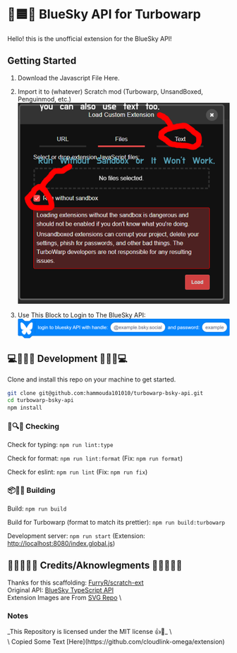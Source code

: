 # 🦋🟦🌐 BlueSky API for Turbowarp

Hello! this is the unofficial extension for the BlueSky API!

## Getting Started

1. Download the Javascript File Here.
2. Import it to (whatever) Scratch mod (Turbowarp, UnsandBoxed, Penguinmod, etc.)
   ![Example](https://raw.githubusercontent.com/hammouda101010/turbowarp-bsky-api/refs/heads/main/static/images/import-extension-example.png)

3. Use This Block to Login to The BlueSky API:
 ![Login Block](https://raw.githubusercontent.com/hammouda101010/turbowarp-bsky-api/refs/heads/main/static/images/login-block.png)

## 💻🔨🦋🦋 Development 🦋🦋🔨💻

Clone and install this repo on your machine to get started.

```bash
git clone git@github.com:hammouda101010/turbowarp-bsky-api.git
cd turbowarp-bsky-api
npm install
```

### 📝🔍🦋 Checking

Check for typing: `npm run lint:type`

Check for format: `npm run lint:format` (Fix: `npm run format`)

Check for eslint: `npm run lint` (Fix: `npm run fix`)

### 📦🔨🦋 Building

Build: `npm run build`

Build for Turbowarp (format to match its prettier): `npm run build:turbowarp`

Development server: `npm run start` (Extension: <http://localhost:8080/index.global.js>)

## 📑🦋💙🦋🦋 Credits/Aknowlegments 🦋🦋💙🦋📑

Thanks for this scaffolding: [FurryR/scratch-ext](https://github.com/FurryR/scratch-ext/tree/main) \
Original API: [BlueSky TypeScript API](https://github.com/bluesky-social/atproto/tree/main/packages/api) \
Extension Images are From [SVG Repo](https://www.svgrepo.com/) \

### Notes
<div align: "center">
_This Repository is licensed under the MIT license 👍📑_ \
</div>
\
Copied Some Text [Here](https://github.com/cloudlink-omega/extension)
